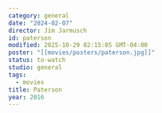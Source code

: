 ```yaml
---
category: general
date: "2024-02-07"
director: Jim Jarmusch
id: paterson
modified: 2025-10-29 02:15:05 GMT-04:00
poster: "[[movies/posters/paterson.jpg]]"
status: to-watch
studio: general
tags:
  - movies
title: Paterson
year: 2016
---
```

